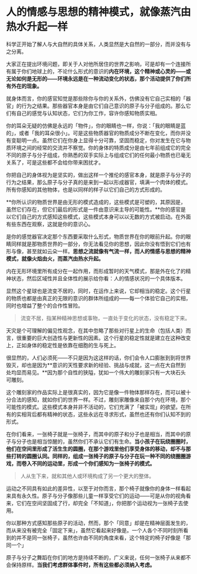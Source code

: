 # 人的情感与思想的精神模式，就像蒸汽由热水升起一样

科学正开始了解人与大自然的具体关系，人类显然是大自然的一部分，而并没有与之分离。

大家正在提出环境问题，即关于人对他所居住的世界之影响，可是却有一个连接所有属于你们地球上的，不论什么形式的意识的**内在环境，这个精神或心灵的——或无论如何是无形的——环境永远是在一种流动变化的状态，那个活动提供了你们所有外在的现象。**

就身体而言，你的感官知觉是那些除你与你的关系外，仿佛没有它自己实相的「器官」的行为之结果。那些器官本身是由它们自己意识的原子与分子组成的。那么它们有自己的感觉与认知状态，它们为你工作，容许你感知物质实相。

你的耳朵无疑的仿佛是永远的「物件」，你的眼睛也一样，你说：「我的眼睛是蓝的」，或者「我的耳朵很小」。可是这些物质器官的物质成分不断在变化，而你并没有变聪明一点。虽然它们在你身上显得十分可靠，坚固而稳定，你对发生在它与物质环境之间的经常的交流并不察觉。你的身体的特质成分是由七年前组成它的完全不同的原子与分子组成，你熟悉的双手实际上与组成它们的任何最小物质也已毫无关系了，可是这些都不会给你带来困扰才。

你把自己的身体视为是坚实的，做出这样一个推伦的感官本身，就是原子与分子的行为之结果，那么原子与分子真的是来到一起以形成器官，填满一个肉体的模式。所有你感知的其他物体，也是以同样的样子以它们自己的方式形成的。

**你所认识的物质世界是由无形的模式造成的，这些模式是可塑的，其原因是，虽然它们存在，但它们最后的形式是一件由意识来主导的可能性。**你的感官是以它们自己的方式感知这些模式，这些模式本身可以以无数的方式被启动。在外面有些东西在观察，这就是你的意识心。

是你的感觉器官决定那个东西要采取什么形式，物质世界在你的眼前升起。你的眼睛同样就是那物质世界的一部分，你无法看见你的思想，因此你没有悟到它们也有形与像，甚至就如云朵一样。**思想之流就像有气流一样，而人的情感与思想的精神模式，就像火焰由火，而蒸汽由热水升起。**

内在无形环境里所有成分在一起作用，而形成暂时的天气模式，那是外在化了的精神状态，然后区域性并且全体性的展示给你看：人的情感状况的一个具体版本。

显然这个星球也是流变不居的，同时，在运作上来说，它却相当的稳定。这个行星的物质也都是由真正的无限的意识的群体所组成的——每一个体验它自己的实相，同时也增益了整个的合作性冒险。

> 流变不居，指某种精神思想或事物，一直处于变化的状态，没有稳定下来。

天灾是个可理解的偏见性观念，在其中忽略了那些对行星上的生命（包括人类）而言，很重要的巨大创造性与更新性的因素。这个行星的稳定性就是建立在这种改变上，正如身体的稳定性是依靠在细胞的生与死上。

很显然的，人们必须死——不只是因为这这样的话，你们会令人口膨胀到到将世界毁灭，却也是因为**意识的天性要求新的经验、挑战与成就，这一点在大自然到处均显而易见。**因为那个自性的狭隘，犹如一个伟大的雕刻家只有一大块石头可雕刻。

这个雕刻家的作品实际上是很真实的，因为它是像一件物体那样存在，而可以被十分合法的感知，就如你们的世界一样。不过，雕刻家雕像来自那个内在环境，那个可能性的模式。这些模式本身并非不活动的，它们充满了「被实现」的欲望。在所有的实相背后都有精神的状态，这些永远在寻求形式，虽然也还有你们认知不到的形式。

在你们看来，一张椅子就是一张椅子，而其中的原子和分子也是相当，而其中的原子与分子也是相当惊醒的，虽然你们不承认它们有生命。**当小孩子在玩绕圈圈时，他们在空间里形成了活生生的圆圈，在那个游戏里他们享受身体的移动，却不与那些打转的圆圈认同。同样的，组成一张椅子的原子与分子在玩一种不同的绕圈圈游戏，而卷入不同的运动里，形成一个你们感知为一张椅子的模式。**

> 人从生下来，就和其他人或环境构成了另一个更大的整体。

运动之不同具有如此的差异性，以至于对你而言，那个椅子就像你的身体一样看起来具有永久性。原子与分子像那些儿童一样享受它们的运动——可是从你的视角看来，它们在空间坚固成了行，却完全「不知道」，你把那个运动视为一张椅子去使用。

你以那种方式感知那些原子的活动，然而，那个「同意」却是在精神层面发生的，而从来没有被完全「固定下来」，虽然它看起来好像是。一个人各个不同时刻所看到的并不是同一张椅子，虽然也许由不同的角度来看，这个特定的椅子好像是「那同一个」

原子与分子之舞蹈在你们的地方是持续不断的，广义来说，任何一张椅子从来都不会保持原样。**当我们考虑群体事件时，所有这些都必须纳入考虑。**

